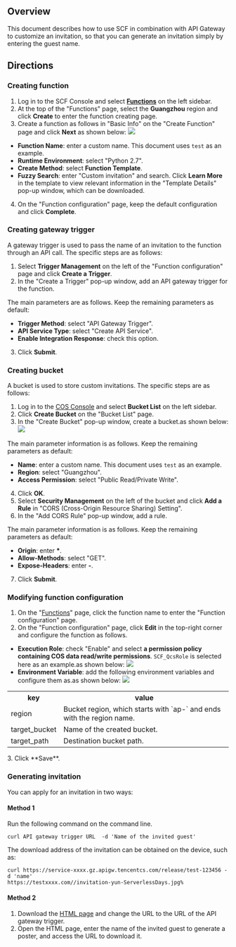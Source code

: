 ## Overview
This document describes how to use SCF in combination with API Gateway to customize an invitation, so that you can generate an invitation simply by entering the guest name.



## Directions

### Creating function
1. Log in to the SCF Console and select **[Functions](https://console.cloud.tencent.com/scf/list)** on the left sidebar.
2. At the top of the "Functions" page, select the **Guangzhou** region and click **Create** to enter the function creating page.
3. Create a function as follows in "Basic Info" on the "Create Function" page and click **Next** as shown below:
![](https://main.qcloudimg.com/raw/efac7a8621c9ace90f0b19d6d5a58d7f.png)
 - **Function Name**: enter a custom name. This document uses `test` as an example.
 - **Runtime Environment**: select "Python 2.7".
 - **Create Method**: select **Function Template**.
 - **Fuzzy Search**: enter "Custom invitation" and search.
Click **Learn More** in the template to view relevant information in the "Template Details" pop-up window, which can be downloaded.
4. On the "Function configuration" page, keep the default configuration and click **Complete**.

### Creating gateway trigger
A gateway trigger is used to pass the name of an invitation to the function through an API call. The specific steps are as follows:
1. Select **Trigger Management** on the left of the "Function configuration" page and click **Create a Trigger**.
2. In the "Create a Trigger" pop-up window, add an API gateway trigger for the function.

The main parameters are as follows. Keep the remaining parameters as default:
 - **Trigger Method**: select "API Gateway Trigger".
 - **API Service Type**: select "Create API Service".
 - **Enable Integration Response**: check this option.
3. Click **Submit**.



### Creating bucket
A bucket is used to store custom invitations. The specific steps are as follows:
1. Log in to the [COS Console](https://console.cloud.tencent.com/cos5/bucket) and select **Bucket List** on the left sidebar.
2. Click **Create Bucket** on the "Bucket List" page.
3. In the "Create Bucket" pop-up window, create a bucket.as shown below:
![](https://main.qcloudimg.com/raw/01c942333bc28d3f8ddafa9ac680e74e.png)

The main parameter information is as follows. Keep the remaining parameters as default:
 - **Name**: enter a custom name. This document uses `test` as an example.
 - **Region**: select "Guangzhou".
 - **Access Permission**: select "Public Read/Private Write".
4. Click **OK**.
5. Select **Security Management** on the left of the bucket and click **Add a Rule** in "CORS (Cross-Origin Resource Sharing) Setting".
6. In the "Add CORS Rule" pop-up window, add a rule.

The main parameter information is as follows. Keep the remaining parameters as default:
 - **Origin**: enter <b>*</b>.
 - **Allow-Methods**: select "GET".
 - **Expose-Headers**: enter **-**.
7. Click **Submit**.


### Modifying function configuration
1. On the "[Functions](https://console.cloud.tencent.com/scf/list?rid=1&ns=default)" page, click the function name to enter the "Function configuration" page.
2. On the "Function configuration" page, click **Edit** in the top-right corner and configure the function as follows.
 - **Execution Role**: check "Enable" and select **a permission policy containing COS data read/write permissions**. `SCF_QcsRole` is selected here as an example.as shown below:
![](https://main.qcloudimg.com/raw/51561c11f86834ed9ab5410373603c4f.png)
 - **Environment Variable**: add the following environment variables and configure them as.as shown below:
![](https://main.qcloudimg.com/raw/24dcccec02d5a3b4d48e7b6e766e2094.png)

<table>
<tr>
<th>key</th><th>value</th>
</tr>
<tr>
<td>region</td><td>Bucket region, which starts with `ap-` and ends with the region name.</td>
</tr>
<tr>
<td>target_bucket</td><td>Name of the created bucket.</td>
</tr>
<tr>
<td>target_path</td><td>Destination bucket path.</td>
</tr>
</table>
3. Click **Save**.

### Generating invitation
You can apply for an invitation in two ways:

#### Method 1
Run the following command on the command line.
```
curl API gateway trigger URL  -d 'Name of the invited guest'
```
The download address of the invitation can be obtained on the device, such as:
```
curl https://service-xxxx.gz.apigw.tencentcs.com/release/test-123456 -d 'name'
https://testxxxx.com//invitation-yun-ServerlessDays.jpg%
```

#### Method 2
1. Download the [HTML page](https://github.com/tencentyun/scf-demo-repo/blob/master/Python2.7-Add_Text_To_Pictures/invitation.html) and change the URL to the URL of the API gateway trigger.
2. Open the HTML page, enter the name of the invited guest to generate a poster, and access the URL to download it.

